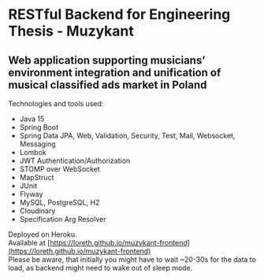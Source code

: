 # RESTful Backend for Engineering Thesis - Muzykant  
## Web application supporting musicians’ environment integration and unification of musical classified ads market in Poland
Technologies and tools used:
- Java 15
- Spring Boot
- Spring Data JPA, Web, Validation, Security, Test, Mail, Websocket, Messaging
- Lombok
- JWT Authentication/Authorization
- STOMP over WebSocket
- MapStruct
- JUnit
- Flyway
- MySQL, PostgreSQL, H2
- Cloudinary
- Specification Arg Resolver

 
Deployed on Heroku.  
Available at [https://loreth.github.io/muzykant-frontend](https://loreth.github.io/muzykant-frontend)  
Please be aware, that initially you might have to wait ~20-30s for the data to load, as backend might need to wake out of sleep mode.
